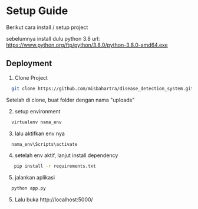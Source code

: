 
# Setup Guide

Berikut cara install / setup project

sebelumnya install dulu python 3.8
url: https://www.python.org/ftp/python/3.8.0/python-3.8.0-amd64.exe



## Deployment

1) Clone Project
```bash
  git clone https://github.com/misbahartra/disease_detection_system.git
```
Setelah di clone, buat folder dengan nama "uploads"



2) setup environment
```bash
  virtualenv nama_env
```


3) lalu aktifkan env nya
```bash
  nama_env\Scripts\activate
```


4) setelah env aktif, lanjut install dependency
```bash
   pip install -r requirements.txt
```

5) jalankan aplikasi
```bash
  python app.py
```

5) Lalu buka http://localhost:5000/



